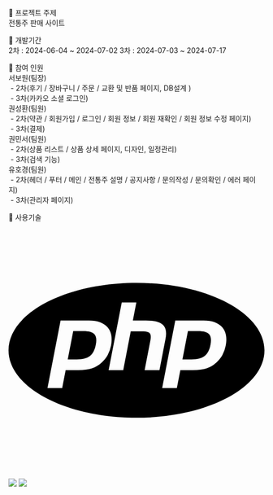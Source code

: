 📌 프로젝트 주제 <br>
전통주 판매 사이트

📌 개발기간 <br>
2차 : 2024-06-04 ~ 2024-07-02
3차 : 2024-07-03 ~ 2024-07-17

📌 참여 인원<br>
서보원(팀장) <br>
 &nbsp;- 2차(후기 / 장바구니 / 주문 / 교환 및 반품 페이지, DB설계 ) <br>
 &nbsp;- 3차(카카오 소셜 로그인) <br>
권성환(팀원)<br>
 &nbsp;- 2차(약관 / 회원가입 / 로그인 / 회원 정보 / 회원 재확인 / 회원 정보 수정 페이지) <br>
 &nbsp;- 3차(결제) <br>
권민서(팀원)<br>
 &nbsp;- 2차(상품 리스트 / 상품 상세 페이지, 디자인, 일정관리) <br>
 &nbsp;- 3차(검색 기능) <br>
유호경(팀원)<br>
 &nbsp;- 2차(헤더 / 푸터 / 메인 / 전통주 설명 / 공지사항 / 문의작성 / 문의확인 / 에러 페이지) <br>
 &nbsp;- 3차(관리자 페이지) <br>

📌 사용기술 <br>
<svg role="img" viewBox="0 0 24 24" xmlns="http://www.w3.org/2000/svg"><title>php</title><path d="M7.01 10.207h-.944l-.515 2.648h.838c.556 0 .97-.105 1.242-.314.272-.21.455-.559.55-1.049.092-.47.05-.802-.124-.995-.175-.193-.523-.29-1.047-.29zM12 5.688C5.373 5.688 0 8.514 0 12s5.373 6.313 12 6.313S24 15.486 24 12c0-3.486-5.373-6.312-12-6.312zm-3.26 7.451c-.261.25-.575.438-.917.551-.336.108-.765.164-1.285.164H5.357l-.327 1.681H3.652l1.23-6.326h2.65c.797 0 1.378.209 1.744.628.366.418.476 1.002.33 1.752a2.836 2.836 0 0 1-.305.847c-.143.255-.33.49-.561.703zm4.024.715l.543-2.799c.063-.318.039-.536-.068-.651-.107-.116-.336-.174-.687-.174H11.46l-.704 3.625H9.388l1.23-6.327h1.367l-.327 1.682h1.218c.767 0 1.295.134 1.586.401s.378.7.263 1.299l-.572 2.944h-1.389zm7.597-2.265a2.782 2.782 0 0 1-.305.847c-.143.255-.33.49-.561.703a2.44 2.44 0 0 1-.917.551c-.336.108-.765.164-1.286.164h-1.18l-.327 1.682h-1.378l1.23-6.326h2.649c.797 0 1.378.209 1.744.628.366.417.477 1.001.331 1.751zM17.766 10.207h-.943l-.516 2.648h.838c.557 0 .971-.105 1.242-.314.272-.21.455-.559.551-1.049.092-.47.049-.802-.125-.995s-.524-.29-1.047-.29z"/></svg>
<img src="https://img.shields.io/badge/HTML5-E34F26?style=flat&logo=HTML5&logoColor=white" />
<img src="https://img.shields.io/badge/CSS3-1572B6?style=flat&logo=CSS3&logoColor=white" />
